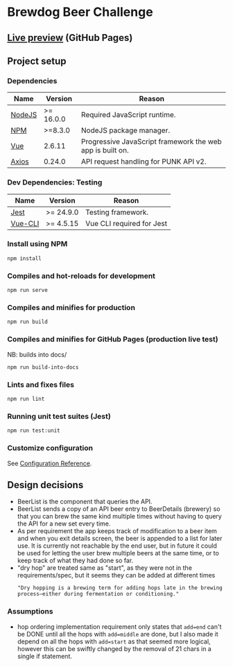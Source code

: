 # Brewdog Beer Challenge

## [Live preview](https://bluabk.github.io/brewdog-beer-challenge/) (GitHub Pages)

## Project setup

### Dependencies
| Name                                             | Version    | Reason                                                    |
|--------------------------------------------------|------------|-----------------------------------------------------------|
| [NodeJS](https://nodejs.org/)                    | \>= 16.0.0 | Required JavaScript runtime.                              |
| [NPM](https://www.npmjs.com/)                    | \>=8.3.0   | NodeJS package manager.                                   |
| [Vue](https://vuejs.org/)                        | 2.6.11     | Progressive JavaScript framework the web app is built on. |
| [Axios](https://axios-http.com/docs/intro)       | 0.24.0     | API request handling for PUNK API v2.                     |

### Dev Dependencies: Testing
| Name                                                                        | Version    | Reason                                                   |
|-----------------------------------------------------------------------------|------------|----------------------------------------------------------|
| [Jest](hhttps://vue-test-utils.vuejs.org/installation/#semantic-versioning) | \>= 24.9.0 | Testing framework.                                       |
| [Vue-CLI](https://cli.vuejs.org/guide/installation.html)                    | \>= 4.5.15 | Vue CLI required for Jest                                |

### Install using NPM
```
npm install
```

### Compiles and hot-reloads for development
```
npm run serve
```

### Compiles and minifies for production
```
npm run build
```

### Compiles and minifies for GitHub Pages (production live test)
NB: builds into docs/
```
npm run build-into-docs
```

### Lints and fixes files
```
npm run lint
```

### Running unit test suites (Jest)
```
npm run test:unit
```

### Customize configuration
See [Configuration Reference](https://cli.vuejs.org/config/).

## Design decisions
* BeerList is the component that queries the API.
* BeerList sends a copy of an API beer entry to BeerDetails (brewery) so that you can brew the same kind multiple times
  without having to query the API for a new set every time.
* As per requirement the app keeps track of modification to a beer item and when you exit details screen, the beer is appended to a list for later use. It is currently not reachable by the end user, but in future it could be used for letting the user brew multiple beers at the same time, or to keep track of what they had done so far. 
* "dry hop" are treated same as "start", as they were not in the requirements/spec, but it seems they can be added at different times
  ````
  "Dry hopping is a brewing term for adding hops late in the brewing process—either during fermentation or conditioning."
  ````

### Assumptions
* hop ordering implementation requirement only states that `add=end` can't be DONE until all the hops with `add=middle` are done, but I also made it depend on all the hops with `add=start` as that seemed more logical, however this can be swiftly changed by the removal of 21 chars in a single if statement.